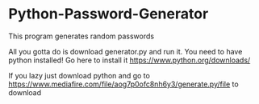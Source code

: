 # Python-Password-Generator
This program generates random passwords


All you gotta do is download generator.py and run it.
You need to have python installed! Go here to install it https://www.python.org/downloads/

If you lazy just download python and go to https://www.mediafire.com/file/aog7p0ofc8nh6y3/generate.py/file to download
